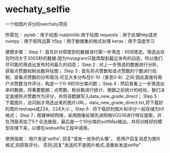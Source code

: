 # wechaty_selfie
一个给图片评分的wechaty项目

所需包：
pylab：用于绘图
matplotlib:用于绘图
requests：用于处理http请求
numpy：用于矩阵运算
h5py：用于数据集的格式处理
keras：用于深度学习

建模步骤：
Step 1 : 首先针对获取到的数据进行第一步筛选：时间筛选，筛选出存在时间大于2000秒的数据.因为Instagram只能爬取到最近发布的动态，所以我们尽可能的筛选出发布时间最久的动态；
Step 2 : 对上一步筛选的数据进行分析，获取点赞数和粉丝数并绘图；
Step 3 : 首先将点赞数和该点赞数的个数进行绘制，查看点赞数的分布情况:可见大多分布在0-10（甚至0-8）之间 因此直接将用户点赞数当作评分，构造一个0-9的10分类问题；
Step 4 : 然后查看上一步筛选出来的数据，将重要数据：点赞数、粉丝数进行统计。根据之前统计的经验，我们决定直接将点赞数作为评分，并将该数据写入data_new_grade_direct；
Step 5 : 下载图片，访问刚才筛选出来的图片URL，data_new_grade_direct.txt,将下载好的图片reshape成224，224大小；
Step 6 : 将下载好的图片和评分一起存储为h5格式；
Step 7 : 搭建神经网络，采用图像处理先进网络VGG16进行特征提取，并在顶层添加了5个全连接层，最后是一个10分类的softMax输出，并将训练好的模型存储下来，以便在webselfie工程中调用。


使用指南：
用户发送'selfie', 回复"请发一张你的头像"。
若用户回复消息为图片格式,则获取评分。
否则,回复"发送的不是图片格式,请重新发送selfie"

